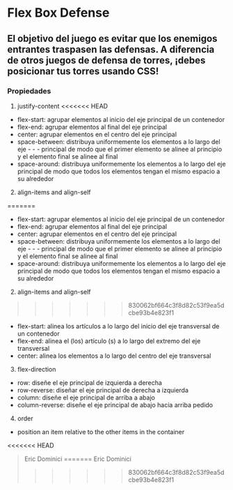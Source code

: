 # Flex Box Defense

## El objetivo del juego es evitar que los enemigos entrantes traspasen las defensas. A diferencia de otros juegos de defensa de torres, ¡debes posicionar tus torres usando CSS!

### Propiedades 

1. justify-content
<<<<<<< HEAD

- flex-start: agrupar elementos al inicio del eje principal de un contenedor
- flex-end: agrupar elementos al final del eje principal
- center: agrupar elementos en el centro del eje principal
- space-between: distribuya uniformemente los elementos a lo largo del eje - - - principal de modo que el primer elemento se alinee al principio y el elemento final se alinee al final
- space-around: distribuya uniformemente los elementos a lo largo del eje principal de modo que todos los elementos tengan el mismo espacio a su alrededor

2. align-items and align-self

=======

- flex-start: agrupar elementos al inicio del eje principal de un contenedor
- flex-end: agrupar elementos al final del eje principal
- center: agrupar elementos en el centro del eje principal
- space-between: distribuya uniformemente los elementos a lo largo del eje - - - principal de modo que el primer elemento se alinee al principio y el elemento final se alinee al final
- space-around: distribuya uniformemente los elementos a lo largo del eje principal de modo que todos los elementos tengan el mismo espacio a su alrededor

2. align-items and align-self

>>>>>>> 830062bf664c3f8d82c53f9ea5dcbe93b4e823f1
- flex-start: alinea los artículos a lo largo del inicio del eje transversal de un contenedor
- flex-end: alinea el (los) artículo (s) a lo largo del extremo del eje transversal
- center: alinea los elementos a lo largo del centro del eje transversal

3. flex-direction

- row: diseñe el eje principal de izquierda a derecha
- row-reverse: diseñar el eje principal de derecha a izquierda
- column: diseñe el eje principal de arriba a abajo
- column-reverse: diseñe el eje principal de abajo hacia arriba
pedido

4. order
- position an item relative to the other items in the container

<<<<<<< HEAD
>Eric Dominici
=======
>Eric Dominici
>>>>>>> 830062bf664c3f8d82c53f9ea5dcbe93b4e823f1
